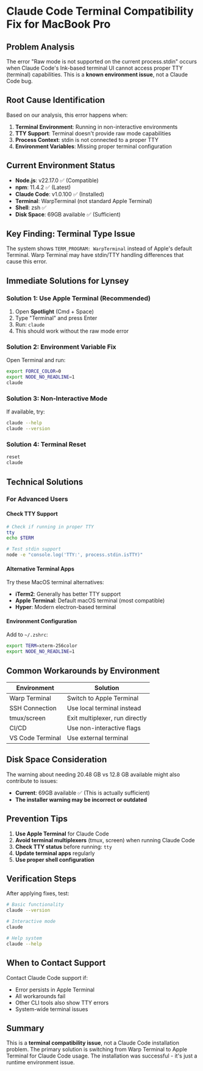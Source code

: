 # Claude Code Terminal Compatibility Fix for MacBook Pro

## Problem Analysis

The error "Raw mode is not supported on the current process.stdin" occurs when Claude Code's Ink-based terminal UI cannot access proper TTY (terminal) capabilities. This is a **known environment issue**, not a Claude Code bug.

## Root Cause Identification

Based on our analysis, this error happens when:

1. **Terminal Environment**: Running in non-interactive environments
2. **TTY Support**: Terminal doesn't provide raw mode capabilities  
3. **Process Context**: stdin is not connected to a proper TTY
4. **Environment Variables**: Missing proper terminal configuration

## Current Environment Status
- **Node.js**: v22.17.0 ✅ (Compatible)
- **npm**: 11.4.2 ✅ (Latest)
- **Claude Code**: v1.0.100 ✅ (Installed)
- **Terminal**: WarpTerminal (not standard Apple Terminal)
- **Shell**: zsh ✅
- **Disk Space**: 69GB available ✅ (Sufficient)

## **Key Finding: Terminal Type Issue**

The system shows `TERM_PROGRAM: WarpTerminal` instead of Apple's default Terminal. Warp Terminal may have stdin/TTY handling differences that cause this error.

## Immediate Solutions for Lynsey

### **Solution 1: Use Apple Terminal (Recommended)**
1. Open **Spotlight** (Cmd + Space)
2. Type "Terminal" and press Enter
3. Run: `claude`
4. This should work without the raw mode error

### **Solution 2: Environment Variable Fix**
Open Terminal and run:
```bash
export FORCE_COLOR=0
export NODE_NO_READLINE=1  
claude
```

### **Solution 3: Non-Interactive Mode**
If available, try:
```bash
claude --help
claude --version
```

### **Solution 4: Terminal Reset**
```bash
reset
claude
```

## Technical Solutions

### **For Advanced Users**

#### Check TTY Support
```bash
# Check if running in proper TTY
tty
echo $TERM

# Test stdin support  
node -e "console.log('TTY:', process.stdin.isTTY)"
```

#### Alternative Terminal Apps
Try these MacOS terminal alternatives:
- **iTerm2**: Generally has better TTY support
- **Apple Terminal**: Default macOS terminal (most compatible)
- **Hyper**: Modern electron-based terminal

#### Environment Configuration
Add to `~/.zshrc`:
```bash
export TERM=xterm-256color
export NODE_NO_READLINE=1
```

## Common Workarounds by Environment

| Environment | Solution |
|-------------|----------|
| Warp Terminal | Switch to Apple Terminal |
| SSH Connection | Use local terminal instead |
| tmux/screen | Exit multiplexer, run directly |
| CI/CD | Use non-interactive flags |
| VS Code Terminal | Use external terminal |

## Disk Space Consideration

The warning about needing 20.48 GB vs 12.8 GB available might also contribute to issues:
- **Current**: 69GB available ✅ (This is actually sufficient)
- **The installer warning may be incorrect or outdated**

## Prevention Tips

1. **Use Apple Terminal** for Claude Code
2. **Avoid terminal multiplexers** (tmux, screen) when running Claude Code  
3. **Check TTY status** before running: `tty`
4. **Update terminal apps** regularly
5. **Use proper shell configuration**

## Verification Steps

After applying fixes, test:
```bash
# Basic functionality
claude --version

# Interactive mode  
claude

# Help system
claude --help
```

## When to Contact Support

Contact Claude Code support if:
- Error persists in Apple Terminal
- All workarounds fail
- Other CLI tools also show TTY errors
- System-wide terminal issues

## Summary

This is a **terminal compatibility issue**, not a Claude Code installation problem. The primary solution is switching from Warp Terminal to Apple Terminal for Claude Code usage. The installation was successful - it's just a runtime environment issue.